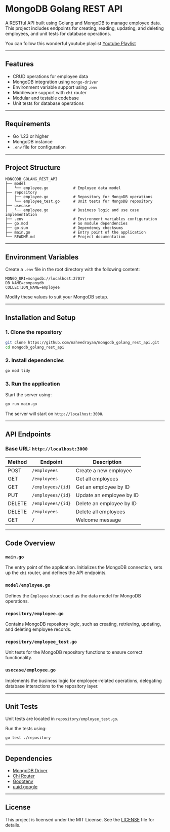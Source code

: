 # MongoDB Golang REST API

A RESTful API built using Golang and MongoDB to manage employee data. This project includes endpoints for creating, reading, updating, and deleting employees, and unit tests for database operations.

You can follow this wonderful youtube playlist [Youtube Playlist](https://youtube.com/playlist?list=PL-92QVNKZDMyfu1VkmXnc1STRi0MpUJ4-&si=1Mx_Zyz-uyK0V-nB)


---

## Features

- CRUD operations for employee data
- MongoDB integration using `mongo-driver`
- Environment variable support using `.env`
- Middleware support with `chi` router
- Modular and testable codebase
- Unit tests for database operations

---

## Requirements

- Go 1.23 or higher
- MongoDB instance
- `.env` file for configuration

---

## Project Structure

```plaintext
MONGODB_GOLANG_REST_API
├── model
│   └── employee.go           # Employee data model
├── repository
│   ├── employee.go           # Repository for MongoDB operations
│   └── employee_test.go      # Unit tests for MongoDB repository
├── usecase
│   └── employee.go           # Business logic and use case implementation
├── .env                      # Environment variables configuration
├── go.mod                    # Go module dependencies
├── go.sum                    # Dependency checksums
├── main.go                   # Entry point of the application
└── README.md                 # Project documentation
```

---

## Environment Variables

Create a `.env` file in the root directory with the following content:

```env
MONGO_URI=mongodb://localhost:27017
DB_NAME=companydb
COLLECTION_NAME=employee
```

Modify these values to suit your MongoDB setup.

---

## Installation and Setup

### 1. Clone the repository

```bash
git clone https://github.com/naheedrayan/mongodb_golang_rest_api.git
cd mongodb_golang_rest_api
```

### 2. Install dependencies

```bash
go mod tidy
```

### 3. Run the application

Start the server using:

```bash
go run main.go
```

The server will start on `http://localhost:3000`.

---

## API Endpoints

### Base URL: `http://localhost:3000`

| Method | Endpoint                 | Description                      |
|--------|--------------------------|----------------------------------|
| POST   | `/employees`             | Create a new employee           |
| GET    | `/employees`             | Get all employees               |
| GET    | `/employees/{id}`        | Get an employee by ID           |
| PUT    | `/employees/{id}`        | Update an employee by ID        |
| DELETE | `/employees/{id}`        | Delete an employee by ID        |
| DELETE | `/employees`             | Delete all employees            |
| GET    | `/`                      | Welcome message                 |

---

## Code Overview

### `main.go`

The entry point of the application. Initializes the MongoDB connection, sets up the `chi` router, and defines the API endpoints.

### `model/employee.go`

Defines the `Employee` struct used as the data model for MongoDB operations.

### `repository/employee.go`

Contains MongoDB repository logic, such as creating, retrieving, updating, and deleting employee records.

### `repository/employee_test.go`

Unit tests for the MongoDB repository functions to ensure correct functionality.

### `usecase/employee.go`

Implements the business logic for employee-related operations, delegating database interactions to the repository layer.

---

## Unit Tests

Unit tests are located in `repository/employee_test.go`.

Run the tests using:

```bash
go test ./repository
```

---

## Dependencies

- [MongoDB Driver](https://github.com/mongodb/mongo-go-driver)
- [Chi Router](https://github.com/go-chi/chi)
- [Godotenv](https://github.com/joho/godotenv)
- [uuid google](https://github.com/google/uuid)

---

## License

This project is licensed under the MIT License. See the [LICENSE](LICENSE) file for details.
